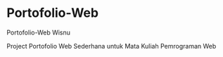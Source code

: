 # Portofolio-Web
Portofolio-Web Wisnu

Project Portofolio Web Sederhana untuk Mata Kuliah Pemrograman Web
